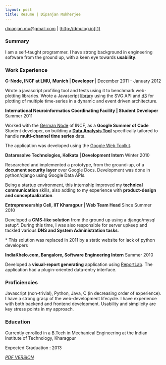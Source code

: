 ```yaml
---
layout: post
title: Resume | Dipanjan Mukherjee
---
```


[dipanjan.mu@gmail.com][4] | [http://dmulog.in][1]


### Summary 

I am a self-taught programmer.  I have strong background in engineering software from the ground up, with a keen eye towards **usability**.

### Work Experience

**G-Node, INCF at LMU, Munich | Developer** | December 2011 - January 2012

Wrote a javascript profiling tool and tests using it to benchmark web-plotting libraries.  Wrote a Javascript [library][8] using the SVG API and [d3][9] for plotting of multiple time-series in a dynamic and event driven architecture.

**International Neuroinformatics Coordinating Facility | Student Developer** Summer 2011

Worked with the [German Node][7] of INCF, as a **Google Summer of Code** Student developer, on building a [**Data Analysis Tool**][6] specifically tailored to handle **multi-channel time series** data. 

The application was developed using the [Google Web Toolkit][2].

**Dataresolve Technologies, Kolkata | Development Intern** Winter 2010

Researched and implemented a prototype, from the ground-up, of a **document security layer** over Google Docs.  Development was done in python/django using Google Data APIs.

Being a startup environment, this internship improved my **technical communication** skills, also adding to my experience with **product-design and conceptualization**.  

**Entrepreneurship Cell, IIT Kharagpur | Web Team Head** Since Summer 2010

Developed a **CMS-like solution** from the ground up using a django/mysql setup\*.  During this time, I was also responsible for server upkeep and
tackled various **DNS and System Administration tasks**.  

\* This solution was replaced in 2011 by a static website for lack of python developers

**IndiaKhelo.com, Bangalore, Software Engineering Intern** Summer 2010

Developed a **visual-report generating** application using [ReportLab][3].  The application had a plugin-oriented data-entry interface. 

### Proficiencies
Javascript (non-trivial), Python, Java, C (in decreasing order of experience).  I have a strong grasp of the web-development lifecycle.  I have experience with both backend and frontend development.  Usability and simplicity are key stress points in my approach.

### Education
Currently enrolled in a B.Tech in Mechanical Engineering at the Indian Institute of Technology, Kharagpur

Expected Graduation : 2013

[*PDF VERSION*][5] 

[1]: http://dmulog.in
[2]: http://code.google.com/p/google-web-toolkit/
[3]: http://www.reportlab.com
[4]: mailto:dipanjan.mu@gmail.com
[5]: http://dmulog.in/images/resume_Dipanjan_Mukherjee.pdf
[6]: http://github.com/INCF/WDAT
[7]: http://www.g-node.org/
[8]: https://github.com/G-Node/crayon/
[9]: http://mbostock.github.com/d3
